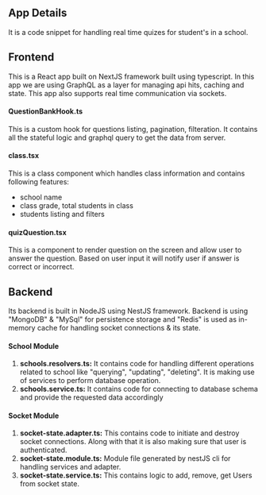 ## App Details
It is a code snippet for handling real time quizes for student's in a school.

## Frontend
This is a React app built on NextJS framework built using typescript. In this app we are using GraphQL as a layer for managing api hits, caching and state. This app also supports real time communication via sockets.

#### QuestionBankHook.ts
This is a custom hook for questions listing, pagination, filteration. It contains all the stateful logic and graphql query to get the data from server.

#### class.tsx
This is a class component which handles class information and contains following features:
 - school name
 - class grade, total students in class
 - students listing and filters

#### quizQuestion.tsx
This is a component to render question on the screen and allow user to answer the question. Based on user input it will notify user if answer is correct or incorrect.


## Backend
Its backend is built in NodeJS using NestJS framework. Backend is using "MongoDB" & "MySql" for persistence storage and "Redis" is used as in-memory cache for handling socket connections & its state.

#### School Module
1. **schools.resolvers.ts:** It contains code for handling different operations related to school like "querying", "updating", "deleting". It is making use of services to perform database operation.
2. **schools.service.ts:** It contains code for connecting to database schema and provide the requested data accordingly

#### Socket Module
1. **socket-state.adapter.ts:** This contains code to initiate and destroy socket connections. Along with that it is also making sure that user is authenticated.
2. **socket-state.module.ts:** Module file generated by nestJS cli for handling services and adapter.
3. **socket-state.service.ts:** This contains logic to add, remove, get Users from socket state. 
